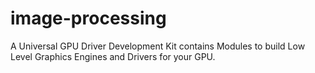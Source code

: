 # image-processing
A Universal GPU Driver Development Kit contains Modules to build Low Level Graphics Engines and Drivers for your GPU.
